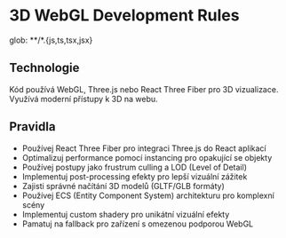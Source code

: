 # 3D WebGL Development Rules

glob: **/*.{js,ts,tsx,jsx}

## Technologie
Kód používá WebGL, Three.js nebo React Three Fiber pro 3D vizualizace. Využívá moderní přístupy k 3D na webu.

## Pravidla
- Používej React Three Fiber pro integraci Three.js do React aplikací
- Optimalizuj performance pomocí instancing pro opakující se objekty
- Používej postupy jako frustrum culling a LOD (Level of Detail)
- Implementuj post-processing efekty pro lepší vizuální zážitek
- Zajisti správné načítání 3D modelů (GLTF/GLB formáty)
- Používej ECS (Entity Component System) architekturu pro komplexní scény
- Implementuj custom shadery pro unikátní vizuální efekty
- Pamatuj na fallback pro zařízení s omezenou podporou WebGL